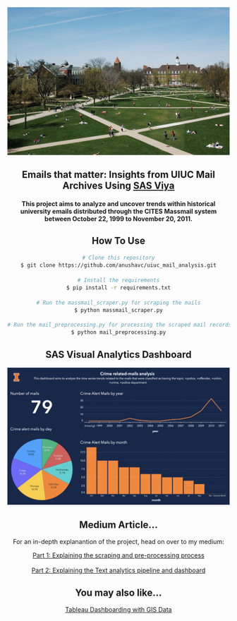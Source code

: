 <div align="center">

<img src="quad.jpg" alt="logo" height="auto" />

<h2 align="center">Emails that matter: Insights from UIUC Mail Archives Using <a href="https://www.sas.com/en_us/software/viya-for-learners.html" target="_blank">SAS Viya</a></h2>

<h4>This project aims to analyze and uncover trends within historical university emails distributed through the CITES Massmail system between October 22, 1999 to November 20, 2011.</h4>

## How To Use

```bash
# Clone this repository
$ git clone https://github.com/anushavc/uiuc_mail_analysis.git

# Install the requirements
$ pip install -r requirements.txt

# Run the massmail_scraper.py for scraping the mails
$ python massmail_scraper.py

# Run the mail_preprocessing.py for processing the scraped mail records
$ python mail_preprocessing.py
```
## SAS Visual Analytics Dashboard 

<img src="dashboard.png" alt="logo" height="auto" />

## Medium Article...
For an in-depth explanantion of the project, head on over to my medium: 

[Part 1: Explaining the scraping and pre-processing process](https://anushavc.medium.com/emails-that-matter-insights-from-uiuc-mail-archives-using-sas-viya-part-1-78ae5a26623f) <br></br>
[Part 2: Explaining the Text analytics pipeline and dashboard](https://anushavc.medium.com/emails-that-matter-insights-from-uiuc-mail-archives-using-sas-viya-part-2-71be5adee4c5)

## You may also like...

[Tableau Dashboarding with GIS Data](https://github.com/anushavc/trafficsignschampaign)

